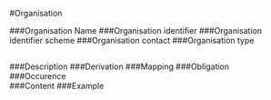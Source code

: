 #Organisation

###Organisation Name
###Organisation identifier
###Organisation identifier scheme
###Organisation contact
###Organisation type


##  
###Description
###Derivation
###Mapping
###Obligation	
###Occurence	
###Content 
###Example
